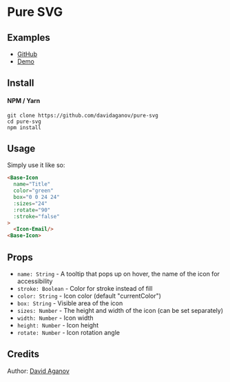 # Pure SVG

## Examples

- [GitHub](https://github.com/davidaganov/pure-svg)
- [Demo](https://aganov.dev/pure-svg)

## Install

#### NPM / Yarn

```
git clone https://github.com/davidaganov/pure-svg
cd pure-svg
npm install
```

## Usage

Simply use it like so:

```html
<Base-Icon 
  name="Title" 
  color="green" 
  box="0 0 24 24" 
  :sizes="24" 
  :rotate="90" 
  :stroke="false"
>
  <Icon-Email/>
<Base-Icon>
```

## Props

- `name: String` - A tooltip that pops up on hover, the name of the icon for accessibility
- `stroke: Boolean` - Color for stroke instead of fill
- `color: String` - Icon color (default "currentColor")
- `box: String` - Visible area of the icon
- `sizes: Number` - The height and width of the icon (can be set separately)
- `width: Number` - Icon width
- `height: Number` - Icon height
- `rotate: Number` - Icon rotation angle

## Credits

Author: [David Aganov](https://github.com/davidaganov)
